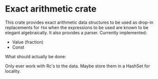 # Exact arithmetic crate

This crate provides exact arithmetic data structures to be used as drop-in replacements for `f64` when the expressions to be used are known to be elegant algebraically. It also provides a parser. Currently implemented:

* Value (fraction)
* Const

What should actually be done:

Only ever work with Rc's to the data. Maybe store them in a HashSet for locality.